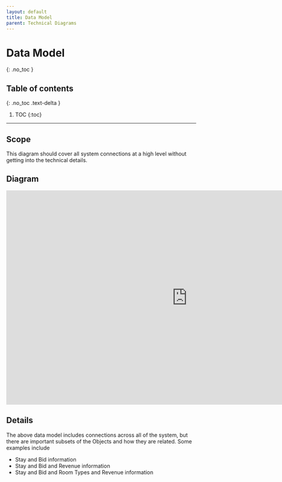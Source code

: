 ```yaml
---
layout: default
title: Data Model
parent: Technical Diagrams
---
```


# Data Model
{: .no_toc }

## Table of contents
{: .no_toc .text-delta }

1. TOC
{:toc}

---

## Scope

This diagram should cover all system connections at a high level without getting into the technical details.

## Diagram

<iframe src="https://docs.google.com/presentation/d/e/2PACX-1vSxsdX8yZaMesgZkEIIrsGEjF1u0PFCGKxKbVekg_VA97HWdRT7WdK_358fNZfv7ow2uKABj0O3lNLw/embed?start=true&loop=false&delayms=3000" frameborder="0" width="960" height="569" allowfullscreen="true" mozallowfullscreen="true" webkitallowfullscreen="true"></iframe>

## Details

The above data model includes connections across all of the system, but there are important subsets of the Objects and how they are related.  Some examples include
- Stay and Bid information
- Stay and Bid and Revenue information
- Stay and Bid and Room Types and Revenue information


